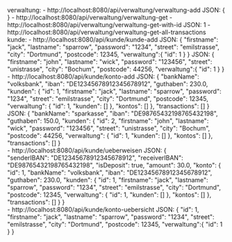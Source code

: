 verwaltung:
	- http://localhost:8080/api/verwaltung/verwaltung-add
		JSON: {
         		}
	- http://localhost:8080/api/verwaltung/verwaltung-get
	- http://localhost:8080/api/verwaltung/verwaltung-get-with-id
		JSON:	1
	- http://localhost:8080/api/verwaltung/verwaltung-get-all-transactions
kunde:
	- http://localhost:8080/api/kunde/kunde-add
		JSON:  {
       	 	  "firstname": "jack",
       		  "lastname": "sparrow",
       		  "password": "1234",
      		  "street": "emilstrasse",
        	  "city": "Dortmund",
      		  "postcode": 12345,
       		  "verwaltung":{
      		  "id": 1
  		  }
 	 	 }
		JSON:  {
        	 "firstname": "john",
     		 "lastname": "wick",
      		 "password": "123456",
     		 "street": "unistrasse",
     		 "city": "Bochum",
     		 "postcode": 44256,
     		 "verwaltung":{
      		 "id": 1
  		  }
 	         }
	- http://localhost:8080/api/kunde/konto-add
		JSON:  {
        "bankName": "volksbank",
        "iban": "DE12345678912345678912",
        "guthaben": 230.0,
        "kunden": {
            "id": 1,
            "firstname": "jack",
       	    "lastname": "sparrow",
       	    "password": "1234",
      	    "street": "emilstrasse",
            "city": "Dortmund",
      	    "postcode": 12345,
            "verwaltung": {
                "id": 1,
                "kunden": []
            },
            "kontos": []
        },
        "transactions": []
    }
		JSON:  {
        "bankName": "sparkasse",
        "iban": "DE98765432198765432198",
        "guthaben": 150.0,
        "kunden": {
            "id": 2,
            "firstname": "john",
     	    "lastname": "wick",
      	    "password": "123456",
     	    "street": "unistrasse",
     	    "city": "Bochum",
     	    "postcode": 44256,
            "verwaltung": {
                "id": 1,
                "kunden": []
            },
            "kontos": []
        },
        "transactions": []
    }	
	- http://localhost:8080/api/kunde/ueberweisen
		JSON: {       
        "senderIBAN": "DE12345678912345678912",
        "receiverIBAN": "DE98765432198765432198",
        "isDeposit": true,
        "amount": 30.0,
        "konto": {
            "id": 1,
            "bankName": "volksbank",
            "iban": "DE12345678912345678912",
            "guthaben": 230.0,
            "kunden": {
                "id": 1,
                "firstname": "jack",
       		"lastname": "sparrow",
       		"password": "1234",
      		"street": "emilstrasse",
        	"city": "Dortmund",
      		"postcode": 12345,
                "verwaltung": {
                    "id": 1,
                    "kunden": []
                },
                "kontos": []
            },
            "transactions": []
        }
    }	
	- http://localhost:8080/api/kunde/konto-uebersicht
		JSON: {
	          "id": 1,
       	 	  "firstname": "jack",
       		  "lastname": "sparrow",
       		  "password": "1234",
      		  "street": "emilstrasse",
        	  "city": "Dortmund",
      		  "postcode": 12345,
       		  "verwaltung":{
      		  "id": 1
  		  }
 	 	 }

